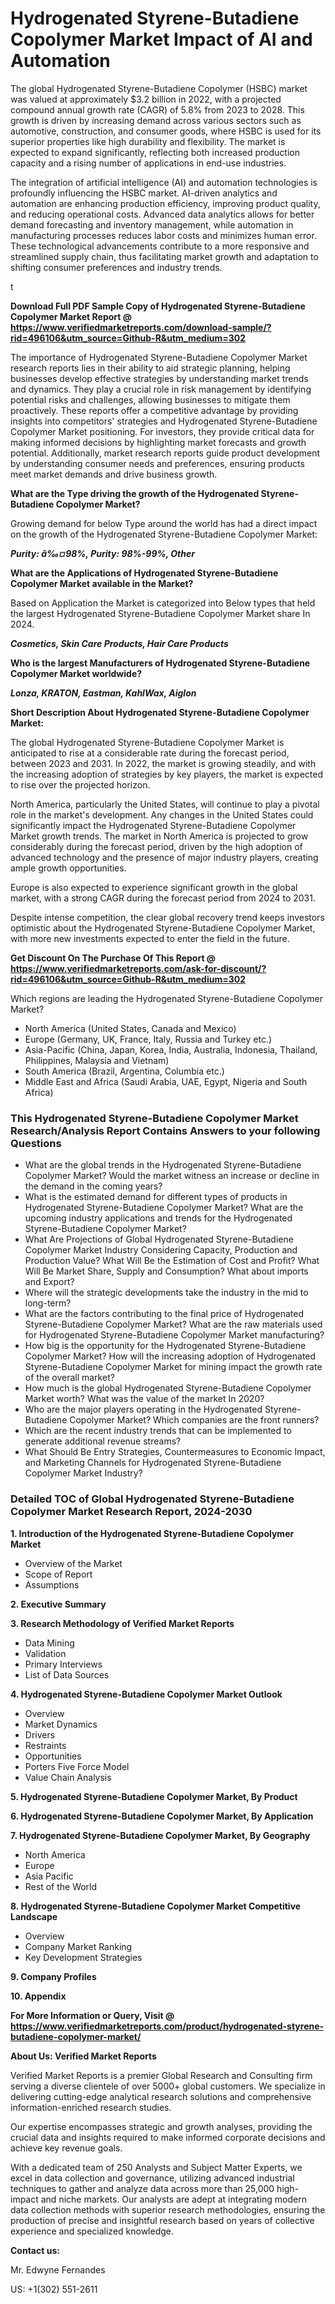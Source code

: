 <meta name="title" content="Global  Hydrogenated Styrene-Butadiene Copolymer Market Impact of AI and Automation"><meta name="description" content="  The global Hydrogenated Styrene-Butadiene Copolymer (HSBC) market was valued at approximately $3.2 billion in 2022, with a projected compound annual growth rate (CAG"><meta name="title" content=" Hydrogenated Styrene-Butadiene Copolymer Market Size, Share, Scope, Trends, Growth, Opportunities, Analysis, Forecast"> <h1>Hydrogenated Styrene-Butadiene Copolymer Market Impact of AI and Automation</h1> <p>The global Hydrogenated Styrene-Butadiene Copolymer (HSBC) market was valued at approximately $3.2 billion in 2022, with a projected compound annual growth rate (CAGR) of 5.8% from 2023 to 2028. This growth is driven by increasing demand across various sectors such as automotive, construction, and consumer goods, where HSBC is used for its superior properties like high durability and flexibility. The market is expected to expand significantly, reflecting both increased production capacity and a rising number of applications in end-use industries.</p> <p>The integration of artificial intelligence (AI) and automation technologies is profoundly influencing the HSBC market. AI-driven analytics and automation are enhancing production efficiency, improving product quality, and reducing operational costs. Advanced data analytics allows for better demand forecasting and inventory management, while automation in manufacturing processes reduces labor costs and minimizes human error. These technological advancements contribute to a more responsive and streamlined supply chain, thus facilitating market growth and adaptation to shifting consumer preferences and industry trends.</p> t</p><p id="" class=""><strong>Download Full PDF Sample Copy of Hydrogenated Styrene-Butadiene Copolymer Market Report @ <a href="https://www.verifiedmarketreports.com/download-sample/?rid=496106&utm_source=Github-R&utm_medium=302" target="_blank">https://www.verifiedmarketreports.com/download-sample/?rid=496106&utm_source=Github-R&utm_medium=302</a></strong></p><p>The importance of&nbsp;Hydrogenated Styrene-Butadiene Copolymer Market research reports lies in their ability to aid strategic planning, helping businesses develop effective strategies by understanding market trends and dynamics. They play a crucial role in risk management by identifying potential risks and challenges, allowing businesses to mitigate them proactively. These reports offer a competitive advantage by providing insights into competitors' strategies and Hydrogenated Styrene-Butadiene Copolymer Market positioning. For investors, they provide critical data for making informed decisions by highlighting market forecasts and growth potential. Additionally, market research reports guide product development by understanding consumer needs and preferences, ensuring products meet market demands and drive business growth.</p><p><strong>What are the&nbsp;Type driving the growth of the Hydrogenated Styrene-Butadiene Copolymer Market?</strong></p><p id="" class="">Growing demand for below Type around the world has had a direct impact on the growth of the Hydrogenated Styrene-Butadiene Copolymer Market:</p><em><strong>Purity: â‰¤98%, Purity: 98%-99%, Other</strong></em></p><strong>What are the&nbsp;Applications&nbsp;of Hydrogenated Styrene-Butadiene Copolymer Market available in the Market?</strong></p><p id="" class="">Based on Application the Market is categorized into Below types that held the largest Hydrogenated Styrene-Butadiene Copolymer Market share In 2024.</p><em><strong>Cosmetics, Skin Care Products, Hair Care Products</strong></em></p><strong>Who is the largest Manufacturers of Hydrogenated Styrene-Butadiene Copolymer Market worldwide?</strong></p><p><em><strong>Lonza, KRATON, Eastman, KahlWax, Aiglon</strong></em></p><p id="" class=""><strong>Short Description About Hydrogenated Styrene-Butadiene Copolymer Market:</strong></p><p>The global Hydrogenated Styrene-Butadiene Copolymer Market is anticipated to rise at a considerable rate during the forecast period, between 2023 and 2031. In 2022, the market is growing steadily, and with the increasing adoption of strategies by key players, the market is expected to rise over the projected horizon.</p><p>North America, particularly the United States, will continue to play a pivotal role in the market's development. Any changes in the United States could significantly impact the Hydrogenated Styrene-Butadiene Copolymer Market growth trends. The market in North America is projected to grow considerably during the forecast period, driven by the high adoption of advanced technology and the presence of major industry players, creating ample growth opportunities.</p><p>Europe is also expected to experience significant growth in the global market, with a strong CAGR during the forecast period from 2024 to 2031.</p><p>Despite intense competition, the clear global recovery trend keeps investors optimistic about the Hydrogenated Styrene-Butadiene Copolymer Market, with more new investments expected to enter the field in the future.</p><p id="" class=""><strong>Get Discount On The Purchase Of This Report @ <a href="https://www.verifiedmarketreports.com/ask-for-discount/?rid=496106&utm_source=Github-R&utm_medium=302" target="_blank">https://www.verifiedmarketreports.com/ask-for-discount/?rid=496106&utm_source=Github-R&utm_medium=302</a></strong></p>Which regions are leading the Hydrogenated Styrene-Butadiene Copolymer Market?</p><ul><li>North America (United States, Canada and Mexico)</li><li>Europe (Germany, UK, France, Italy, Russia and Turkey etc.)</li><li>Asia-Pacific (China, Japan, Korea, India, Australia, Indonesia, Thailand, Philippines, Malaysia and Vietnam)</li><li>South America (Brazil, Argentina, Columbia etc.)</li><li>Middle East and Africa (Saudi Arabia, UAE, Egypt, Nigeria and South Africa)</li></ul><h3 id="" class="">This Hydrogenated Styrene-Butadiene Copolymer Market Research/Analysis Report Contains Answers to your following Questions</h3><ul><li>What are the global trends in the Hydrogenated Styrene-Butadiene Copolymer Market? Would the market witness an increase or decline in the demand in the coming years?</li><li>What is the estimated demand for different types of products in Hydrogenated Styrene-Butadiene Copolymer Market? What are the upcoming industry applications and trends for the Hydrogenated Styrene-Butadiene Copolymer Market?</li><li>What Are Projections of Global Hydrogenated Styrene-Butadiene Copolymer Market Industry Considering Capacity, Production and Production Value? What Will Be the Estimation of Cost and Profit? What Will Be Market Share, Supply and Consumption? What about imports and Export?</li><li>Where will the strategic developments take the industry in the mid to long-term?</li><li>What are the factors contributing to the final price of Hydrogenated Styrene-Butadiene Copolymer Market? What are the raw materials used for Hydrogenated Styrene-Butadiene Copolymer Market manufacturing?</li><li>How big is the opportunity for the Hydrogenated Styrene-Butadiene Copolymer Market? How will the increasing adoption of Hydrogenated Styrene-Butadiene Copolymer Market for mining impact the growth rate of the overall market?</li><li>How much is the global Hydrogenated Styrene-Butadiene Copolymer Market worth? What was the value of the market In 2020?</li><li>Who are the major players operating in the Hydrogenated Styrene-Butadiene Copolymer Market? Which companies are the front runners?</li><li>Which are the recent industry trends that can be implemented to generate additional revenue streams?</li><li>What Should Be Entry Strategies, Countermeasures to Economic Impact, and Marketing Channels for Hydrogenated Styrene-Butadiene Copolymer Market Industry?</li></ul><h3 id="" class="">Detailed TOC of Global Hydrogenated Styrene-Butadiene Copolymer Market Research Report, 2024-2030</h3><p id="" class=""><strong>1. Introduction of the Hydrogenated Styrene-Butadiene Copolymer Market</strong></p><ul><li>Overview of the Market</li><li>Scope of Report</li><li>Assumptions</li></ul><p id="" class=""><strong>2. Executive Summary</strong></p><p id="" class=""><strong>3. Research Methodology of Verified Market Reports</strong></p><ul><li>Data Mining</li><li>Validation</li><li>Primary Interviews</li><li>List of Data Sources</li></ul><p id="" class=""><strong>4. Hydrogenated Styrene-Butadiene Copolymer Market Outlook</strong></p><ul><li>Overview</li><li>Market Dynamics</li><li>Drivers</li><li>Restraints</li><li>Opportunities</li><li>Porters Five Force Model</li><li>Value Chain Analysis</li></ul><p id="" class=""><strong>5. Hydrogenated Styrene-Butadiene Copolymer Market, By Product</strong></p><p id="" class=""><strong>6. Hydrogenated Styrene-Butadiene Copolymer Market, By Application</strong></p><p id="" class=""><strong>7. Hydrogenated Styrene-Butadiene Copolymer Market, By Geography</strong></p><ul><li>North America</li><li>Europe</li><li>Asia Pacific</li><li>Rest of the World</li></ul><p id="" class=""><strong>8. Hydrogenated Styrene-Butadiene Copolymer Market Competitive Landscape</strong></p><ul><li>Overview</li><li>Company Market Ranking</li><li>Key Development Strategies</li></ul><p id="" class=""><strong>9. Company Profiles</strong></p><p id="" class=""><strong>10. Appendix</strong></p><p id="" class=""><strong>For More Information or Query, Visit @ <a href="https://www.verifiedmarketreports.com/product/hydrogenated-styrene-butadiene-copolymer-market/" target="_blank">https://www.verifiedmarketreports.com/product/hydrogenated-styrene-butadiene-copolymer-market/</a></strong></p><p id="" class=""><strong>About Us: Verified Market Reports</strong></p><p id="" class="">Verified Market Reports is a premier Global Research and Consulting firm serving a diverse clientele of over 5000+ global customers. We specialize in delivering cutting-edge analytical research solutions and comprehensive information-enriched research studies.</p><p id="" class="">Our expertise encompasses strategic and growth analyses, providing the crucial data and insights required to make informed corporate decisions and achieve key revenue goals.</p><p id="" class="">With a dedicated team of 250 Analysts and Subject Matter Experts, we excel in data collection and governance, utilizing advanced industrial techniques to gather and analyze data across more than 25,000 high-impact and niche markets. Our analysts are adept at integrating modern data collection methods with superior research methodologies, ensuring the production of precise and insightful research based on years of collective experience and specialized knowledge.</p><p id="" class=""><strong>Contact us:</strong></p><p id="" class="">Mr. Edwyne Fernandes</p><p id="" class="">US: +1(302) 551-2611</p>